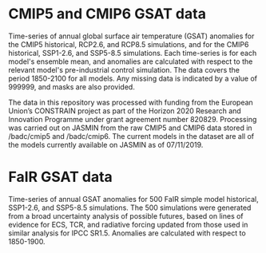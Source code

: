 # CMIP5 and CMIP6 GSAT data

Time-series of annual global surface air temperature (GSAT) anomalies for the CMIP5 historical, RCP2.6, and RCP8.5 simulations, and for the CMIP6 historical, SSP1-2.6, and SSP5-8.5 simulations. Each time-series is for each model's ensemble mean, and anomalies are calculated with respect to the relevant model's pre-industrial control simulation. The data covers the period 1850-2100 for all models. Any missing data is indicated by a value of 999999, and masks are also provided.

The data in this repository was processed with funding from the European Union’s CONSTRAIN project as part of the Horizon 2020 Research and Innovation Programme under grant agreement number 820829. Processing was carried out on JASMIN from the raw CMIP5 and CMIP6 data stored in /badc/cmip5 and /badc/cmip6. The current models in the dataset are all of the models currently available on JASMIN as of 07/11/2019. 

# FaIR GSAT data

Time-series of annual GSAT anomalies for 500 FaIR simple model historical, SSP1-2.6, and SSP5-8.5 simulations. The 500 simulations were generated from a broad uncertainty analysis of possible futures, based on lines of evidence for ECS, TCR, and radiative forcing updated from those used in similar analysis for IPCC SR1.5. Anomalies are calculated with respect to 1850-1900.


